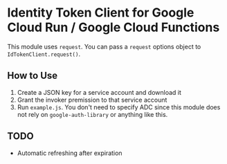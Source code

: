 # Identity Token Client for Google Cloud Run / Google Cloud Functions
This module uses ``request``. You can pass a ``request`` options object to ``IdTokenClient.request()``.

## How to Use
1. Create a JSON key for a service account and download it
2. Grant the invoker premission to that service account
3. Run ``example.js``. You don't need to specify ADC since this module does not rely on ``google-auth-library`` or anything like this.

## TODO
- Automatic refreshing after expiration